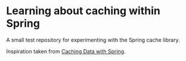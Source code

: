 # Learning about caching within Spring

A small test repository for experimenting with the Spring cache library.

Inspiration taken from [Caching Data with Spring](https://spring.io/guides/gs/caching/).
